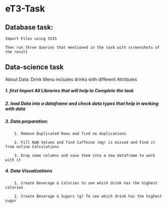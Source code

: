 # eT3-Task
## Database task:
    Import Files using SSIS
    
    Then run three Queries that mentioned in the task with screenshots of the result
## Data-science task
About Data: Drink Menu includes drinks with different Attributes
##### 1. first Import All Libraries that will help to Complete the task
##### 2. load Data into a dataframe and check data types that help in working with data
##### 3. Data preparation:
        1. Remove Duplicated Rows and find no duplications
      
        2. Fill NaN Values and find Caffeine (mg) is missed and Find it from online Calculations
      
        3. Drop some columns and save them into a new dataframe to work with it 
##### 4. Data Visualizations
        1. Create Beverage & Calories to see which drink has the highest calories
      
        2. Create Beverage & Sugars (g) To see which drink has the highest sugar   
      
